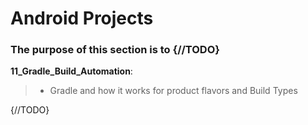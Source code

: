  # Android Projects
### The purpose of this section is to {//TODO}

__11_Gradle_Build_Automation__:<br>
> - Gradle and how it works for product flavors and Build Types
  
 {//TODO}
